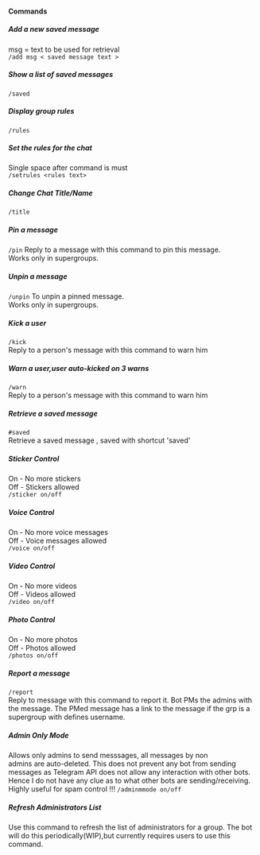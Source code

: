 #### Commands

##### Add a new saved message
msg = text to be used for retrieval  
`/add msg < saved message text >`  

##### Show a list of saved messages
`/saved`  


##### Display group rules
`/rules`  


##### Set the rules for the chat
Single space after command is must  
`/setrules <rules text>`


##### Change Chat Title/Name
`/title`  


##### Pin a message
`/pin` 
Reply to a message with this command to pin this message.  
Works only in supergroups. 


##### Unpin a message
`/unpin` 
To unpin a pinned message.  
Works only in supergroups.


##### Kick a user  
`/kick`  
Reply to a person's message with this command to warn him


##### Warn a user,user auto-kicked on 3 warns
`/warn`  
Reply to a person's message with this command to warn him


##### Retrieve a saved message  
`#saved`  
Retrieve a saved message , saved with shortcut 'saved'


##### Sticker Control
On - No more stickers  
Off - Stickers allowed  
`/sticker on/off`


##### Voice Control
On - No more voice messages  
Off - Voice messages allowed  
`/voice on/off`


##### Video Control
On - No more videos  
Off - Videos allowed  
`/video on/off`


##### Photo Control
On - No more photos  
Off - Photos allowed  
`/photos on/off`


##### Report a message
`/report`  
Reply to message with this command to report it.
Bot PMs the admins with the message.
The PMed message has a link to the message if the grp is
a supergroup with defines username.


##### Admin Only Mode
Allows only admins to send messsages, all messages by non  
admins are auto-deleted.
This does not prevent any bot from sending messages as 
Telegram API does not allow any interaction with other bots. Hence
I do not have any clue as to what other bots are sending/receiving.
Highly useful for spam control !!!
`/adminmmode on/off`

##### Refresh Administrators List
Use this command to refresh the list of administrators for a group.
The bot will do this periodically(WIP),but currently requires users to use this command.